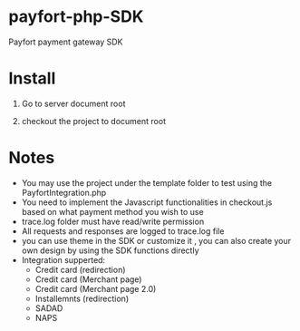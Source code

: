 payfort-php-SDK
======================

Payfort payment gateway SDK

Install
=======

1. Go to server document root

2. checkout the project to document root

Notes
=====

- You may use the project under the template folder to test using the PayfortIntegration.php
- You need to implement the Javascript functionalities in checkout.js based on what payment method you wish to use 
- trace.log folder must have read/write permission
- All requests and responses are logged to trace.log file
- you can use theme in the SDK or customize it , you can also create your own design by using the SDK functions directly 
- Integration supperted:
	* Credit card (redirection)
	* Credit card (Merchant page)
	* Credit card (Merchant page 2.0)
	* Installemnts (redirection) 
	* SADAD 
	* NAPS 
	
